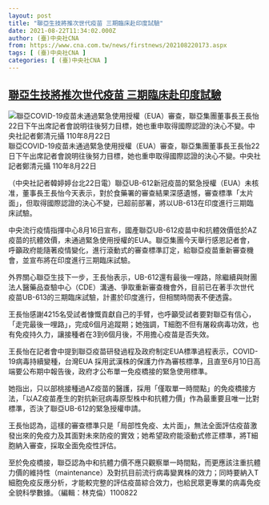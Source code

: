 ```yaml
---
layout: post
title: "聯亞生技將推次世代疫苗 三期臨床赴印度試驗"
date: 2021-08-22T11:34:02.000Z
author: (臺)中央社CNA
from: https://www.cna.com.tw/news/firstnews/202108220173.aspx
tags: [ (臺)中央社CNA ]
categories: [ (臺)中央社CNA ]
---
```

<!--1629632042000-->
[聯亞生技將推次世代疫苗 三期臨床赴印度試驗](https://www.cna.com.tw/news/firstnews/202108220173.aspx)
------

<div>
<div class="fullPic"><div class="floatImg center"><div class="BGimgWrap" style="--aspect-ratio:1047/768;"><picture><source media="(max-width: 414px)" srcset="https://imgcdn.cna.com.tw/www/WebPhotos/800/20210822/1047x768_04942204563.jpg"><source media="(min-width: 413px)" srcset="https://imgcdn.cna.com.tw/www/WebPhotos/1024/20210822/1047x768_04942204563.jpg"><img src="https://images.weserv.nl/?url=imgcdn.cna.com.tw/www/WebPhotos/800/20210822/1047x768_04942204563.jpg" alt="聯亞COVID-19疫苗未通過緊急使用授權（EUA）審查，聯亞集團董事長王長怡22日下午出席記者會說明往後努力目標，她也重申取得國際認證的決心不變。中央社記者鄭清元攝 110年8月22日" srcset="https://imgcdn.cna.com.tw/www/WebPhotos/800/20210822/1047x768_04942204563.jpg 414w, https://imgcdn.cna.com.tw/www/WebPhotos/1024/20210822/1047x768_04942204563.jpg 1024w"></picture></div><div class="picinfo">聯亞COVID-19疫苗未通過緊急使用授權（EUA）審查，聯亞集團董事長王長怡22日下午出席記者會說明往後努力目標，她也重申取得國際認證的決心不變。中央社記者鄭清元攝 110年8月22日</div></div></div><div></div><div class="paragraph"><p>（中央社記者韓婷婷台北22日電）聯亞UB-612新冠疫苗的緊急授權（EUA）未核准，董事長王長怡今天表示，對於食藥署的審查結果深感遺憾，審查標準「太片面」，但取得國際認證的決心不變，已超前部署，將以UB-613在印度進行三期臨床試驗。</p><p>中央流行疫情指揮中心8月16日宣布，國產聯亞UB-612疫苗中和抗體效價低於AZ疫苗的抗體效價，未通過緊急使用授權的EUA。聯亞集團今天舉行感恩記者會，呼籲政府能隨著疫情變化，進行滾動式的審查標準訂定，給聯亞疫苗重新審查機會，並宣布將在印度進行三期臨床試驗。</p><p>外界關心聯亞生技下一步，王長怡表示，UB-612還有最後一哩路，除繼續與財團法人醫藥品查驗中心（CDE）溝通、爭取重新審查機會外，目前已在著手次世代疫苗UB-613的三期臨床試驗，計畫於印度進行，但相關時間表不便透露。</p><p>王長怡感謝4215名受試者慷慨貢獻自己的手臂，也呼籲受試者要對聯亞有信心，「走完最後一哩路」，完成6個月追蹤期；她強調，T細胞不但有屠殺病毒功效，也有免疫持久力，讓接種者在3到6個月後，不用擔心疫苗是否失效。</p><p>王長怡在記者會中提到聯亞疫苗研發過程及政府制定EUA標準過程表示，COVID-19病毒持續變種，台灣EUA 採用武漢株的保護力作為審核標準，且直至6月10日高端要公布期中報告後，政府才公布單一免疫橋接的緊急使用標準。</p><p>她指出，只以部桃接種過AZ疫苗的醫護，採用「僅取單一時間點」的免疫橋接方法，「以AZ疫苗產生的對抗新冠病毒原型株中和抗體力價」作為最重要且唯一比對標準，否決了聯亞UB-612的緊急授權申請。</p><p>王長怡認為，這樣的審查標準只是「局部性免疫、太片面」，無法全面評估疫苗激發出來的免疫力及其面對未來防疫的實效；她希望政府能滾動式修正標準，將T細胞納入審查，採取全面免疫性評估。</p><p>至於免疫橋接，聯亞認為中和抗體力價不應只觀察單一時間點，而更應該注重抗體力價的維持性（maintenance）及對抗目前流行病毒變異株的效力；同時要納入T細胞免疫反應分析，才能較完整的評估疫苗綜合效力，也給民眾更專業的病毒免疫全貌科學數據。（編輯：林克倫）1100822</p></div>
</div>
